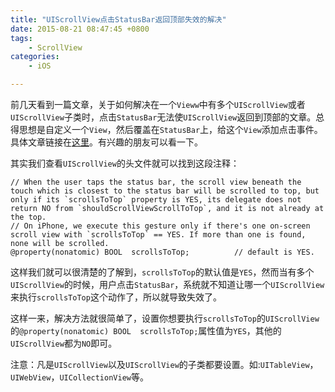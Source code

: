 ```yaml
---
title: "UIScrollView点击StatusBar返回顶部失效的解决"
date: 2015-08-21 08:47:45 +0800
tags: 
    - ScrollView
categories:
    - iOS

---
```


前几天看到一篇文章，关于如何解决在一个`Vieww`中有多个`UIScrollView`或者`UIScrollView`子类时，点击`StatusBar`无法使`UIScrollView`返回到顶部的文章。总得思想是自定义一个`View`，然后覆盖在`StatusBar`上，给这个`View`添加点击事件。具体文章链接在[这里](http://www.cocoachina.com/ios/20150814/12949.html)。有兴趣的朋友可以看一下。

其实我们查看`UIScrollView`的头文件就可以找到这段注释：

```
// When the user taps the status bar, the scroll view beneath the touch which is closest to the status bar will be scrolled to top, but only if its `scrollsToTop` property is YES, its delegate does not return NO from `shouldScrollViewScrollToTop`, and it is not already at the top.
// On iPhone, we execute this gesture only if there's one on-screen scroll view with `scrollsToTop` == YES. If more than one is found, none will be scrolled.
@property(nonatomic) BOOL  scrollsToTop;          // default is YES.
```

这样我们就可以很清楚的了解到，`scrollsToTop`的默认值是`YES`，然而当有多个`UIScrollView`的时候，用户点击`StatusBar`，系统就不知道让哪一个`UIScrollView`来执行`scrollsToTop`这个动作了，所以就导致失效了。

这样一来，解决方法就很简单了，设置你想要执行`scrollsToTop`的`UIScrollView`的`@property(nonatomic) BOOL  scrollsToTop;`属性值为`YES`，其他的`UIScrollView`都为`NO`即可。

注意：凡是`UIScrollView`以及`UIScrollView`的子类都要设置。如:`UITableView`，`UIWebView`，`UICollectionView`等。
